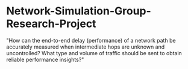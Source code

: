 # Network-Simulation-Group-Research-Project


"How can the end-to-end delay (performance) of a network path be accurately measured when intermediate hops are unknown and uncontrolled? What type and volume of traffic should be sent to obtain reliable performance insights?"

